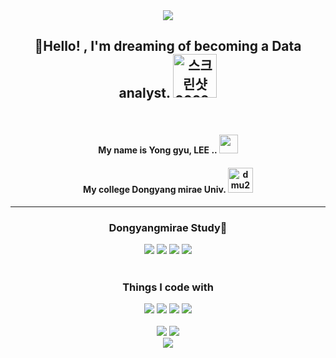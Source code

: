 <div align="center">
<img src="https://capsule-render.vercel.app/api?type=waving&color=0:5433FF,50:20BDFF,100:A5FECB&height=300&section=header&text=g_gyu%20Github&fontSize=90&fontColor=ffffff" />
</div>
<div>
    <h2 align="center"> 👋Hello! ,  I'm dreaming of becoming a Data analyst.
    <img width="70" alt="스크린샷 2022-12-10 오후 6 29 41" src="https://user-images.githubusercontent.com/101245720/206843410-29ed8987-4b3c-4128-ad5f-f398bb19a18c.png">
    </h2>
</div>
<br>
<div>
    <h4 align="center"> My name is Yong gyu, LEE .. 
        <img width="30" src="https://user-images.githubusercontent.com/101245720/206844125-4aa75d71-f242-4847-9703-fd46123fcc56.png">
    </h4>
    <h4 align="center"> My college Dongyang mirae Univ.
        <img width="40" alt="dmu2" src="https://user-images.githubusercontent.com/101245720/206854799-ad206da0-f9d3-4859-9efb-3f7c6f9654cd.png">
    </h4>
</div>
<hr>
<h3 align="center"> Dongyangmirae Study🏫 </h3>
<div align="center">
    <img src="https://img.shields.io/badge/HTML-E34F26?style=flat-square&logo=HTML&logoColor=black">
    <img src="https://img.shields.io/badge/CSS-1572B6?style=flat-square&logo=CSS&logoColor=black">
    <img src="https://img.shields.io/badge/Jquery-0769AD?style=flat-square&logo=Jquery&logoColor=black">
    <img src="https://img.shields.io/badge/JavaScript-F7DF1E?style=flat-square&logo=JavaScript&logoColor=black">
</div>
<br>
<h3 align="center"> Things I code with </h3>
<div align="center">
  <img src="https://img.shields.io/badge/Python-3776AB?style=for-the-badge&logo=Python&logoColor=black">
  <img src="https://img.shields.io/badge/MySQL-4479A1?style=for-the-badge&logo=MySQL&logoColor=white">
  <img src="https://img.shields.io/badge/R-276DC3?style=for-the-badge&logo=R&logoColor=ffffff">
  <img src="https://img.shields.io/badge/Linux-FCC624?style=for-the-badge&logo=Linux&logoColor=ffffff">
</div>
<br>
<div align="center" style="clear:both">
    <img src="https://github-readme-stats.vercel.app/api/top-langs/?username=g-gyu09&layout=compact&theme=merko">
    <img src="https://github-readme-stats.vercel.app/api?username=g-gyu09&show_icons=true&theme=merko&card_width=400">
</div>
<div align="center" >
    <img src="https://capsule-render.vercel.app/api?type=waving&color=0:5433FF,50:20BDFF,100:A5FECB&height=150&section=footer" />
</div>
